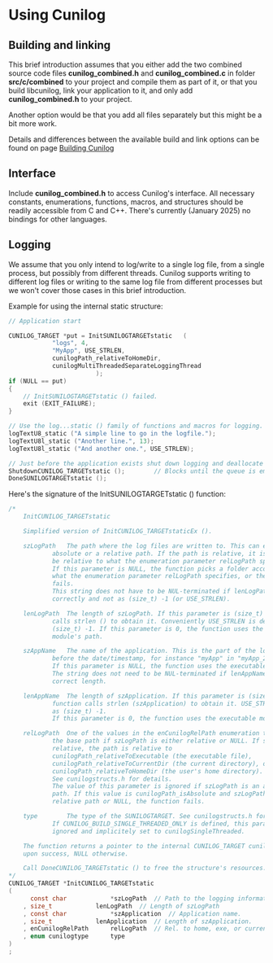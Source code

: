 
# Using Cunilog

## Building and linking

This brief introduction assumes that you either add the two combined source code files
__cunilog_combined.h__ and __cunilog_combined.c__ in folder __src/c/combined__
to your project and compile them as part of it, or that you build libcunilog, link your application to it, and only add __cunilog_combined.h__ to your project.

Another option would be that you add all files separately but this might be a bit more work.

Details and differences between the available build and link options can be found on page [Building Cunilog](building.md)

## Interface

Include __cunilog_combined.h__ to access Cunilog's interface.
All necessary constants, enumerations, functions, macros, and structures should be
readily accessible from C and C++. There's currently (January 2025) no bindings
for other languages.

## Logging

We assume that you only intend to log/write to a single log file, from a
single process, but possibly from different threads. Cunilog supports writing
to different log files or writing to the same log file from different processes
but we won't cover those cases in this brief introduction.

Example for using the internal static structure:
```C
// Application start

CUNILOG_TARGET *put = InitSUNILOGTARGETstatic	(
			"logs", 4,
			"MyApp", USE_STRLEN,
			cunilogPath_relativeToHomeDir,
			cunilogMultiThreadedSeparateLoggingThread
						);
if (NULL == put)
{
	// InitSUNILOGTARGETstatic () failed.
	exit (EXIT_FAILURE);
}

// Use the log...static () family of functions and macros for logging.
logTextU8_static ("A simple line to go in the logfile.");
logTextU8l_static ("Another line.", 13);
logTextU8l_static ("And another one.", USE_STRLEN);

// Just before the application exists shut down logging and deallocate its resources.
ShutdownCUNILOG_TARGETstatic ();		// Blocks until the queue is empty.
DoneSUNILOGTARGETstatic ();
```

Here's the signature of the InitSUNILOGTARGETstatic () function:
```C
/*
	InitCUNILOG_TARGETstatic

	Simplified version of InitCUNILOG_TARGETstaticEx ().

	szLogPath	The path where the log files are written to. This can either be an
			absolute or a relative path. If the path is relative, it is assumed to
			be relative to what the enumeration parameter relLogPath specifies.
			If this parameter is NULL, the function picks a folder according to
			what the enumeration parameter relLogPath specifies, or the function
			fails.
			This string does not have to be NUL-terminated if lenLogPath is given
			correctly and not as (size_t) -1 (or USE_STRLEN).

	lenLogPath	The length of szLogPath. If this parameter is (size_t) -1, the function
			calls strlen () to obtain it. Conveniently USE_STRLEN is defined as
			(size_t) -1. If this parameter is 0, the function uses the executable
			module's path.

	szAppName	The name of the application. This is the part of the log file's name
			before the date/timestamp, for instance "myApp" in "myApp_2022-10-18.log".
			If this parameter is NULL, the function uses the executable module's name.
			The string does not need to be NUL-terminated if lenAppName holds the
			correct length.

	lenAppName	The length of szApplication. If this parameter is (size_t) -1, the
			function calls strlen (szApplication) to obtain it. USE_STRLEN is defined
			as (size_t) -1.
			If this parameter is 0, the function uses the executable module's name.

	relLogPath	One of the values in the enCunilogRelPath enumeration that specify
			the base path if szLogPath is either relative or NULL. If szLogPath is
			relative, the path is relative to
			cunilogPath_relativeToExecutable (the executable file),
			cunilogPath_relativeToCurrentDir (the current directory), or
			cunilogPath_relativeToHomeDir (the user's home directory).
			See cunilogstructs.h for details.
			The value of this parameter is ignored if szLogPath is an absolute
			path. If this value is cunilogPath_isAbsolute and szLogPath is a
			relative path or NULL, the function fails.

	type		The type of the SUNILOGTARGET. See cunilogstructs.h for more details.
			If CUNILOG_BUILD_SINGLE_THREADED_ONLY is defined, this parameter is
			ignored and implicitely set to cunilogSingleThreaded.

	The function returns a pointer to the internal CUNILOG_TARGET cunilognewlinestructure
	upon success, NULL otherwise.

	Call DoneCUNILOG_TARGETstatic () to free the structure's resources.
*/
CUNILOG_TARGET *InitCUNILOG_TARGETstatic
(
	  const char			*szLogPath	// Path to the logging information.
	, size_t			lenLogPath	// Length of szLogPath
	, const char			*szApplication	// Application name.
	, size_t			lenApplication	// Length of szApplication.
	, enCunilogRelPath		relLogPath	// Rel. to home, exe, or current dir.
	, enum cunilogtype		type
)
;
```
